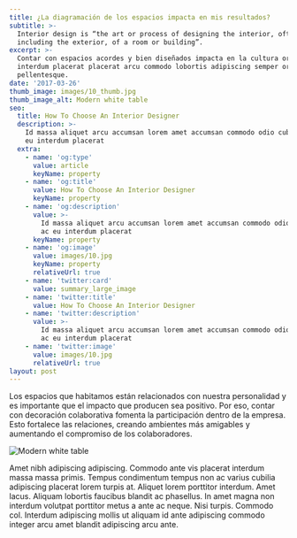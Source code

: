 ```yaml
---
title: ¿La diagramación de los espacios impacta en mis resultados?
subtitle: >-
  Interior design is “the art or process of designing the interior, often
  including the exterior, of a room or building”.
excerpt: >-
  Contar con espacios acordes y bien diseñados impacta en la cultura organizacional
  interdum placerat placerat arcu commodo lobortis adipiscing semper ornare
  pellentesque.
date: '2017-03-26'
thumb_image: images/10_thumb.jpg
thumb_image_alt: Modern white table
seo:
  title: How To Choose An Interior Designer
  description: >-
    Id massa aliquet arcu accumsan lorem amet accumsan commodo odio cubilia ac
    eu interdum placerat
  extra:
    - name: 'og:type'
      value: article
      keyName: property
    - name: 'og:title'
      value: How To Choose An Interior Designer
      keyName: property
    - name: 'og:description'
      value: >-
        Id massa aliquet arcu accumsan lorem amet accumsan commodo odio cubilia
        ac eu interdum placerat
      keyName: property
    - name: 'og:image'
      value: images/10.jpg
      keyName: property
      relativeUrl: true
    - name: 'twitter:card'
      value: summary_large_image
    - name: 'twitter:title'
      value: How To Choose An Interior Designer
    - name: 'twitter:description'
      value: >-
        Id massa aliquet arcu accumsan lorem amet accumsan commodo odio cubilia
        ac eu interdum placerat
    - name: 'twitter:image'
      value: images/10.jpg
      relativeUrl: true
layout: post
---
```


Los espacios que habitamos están relacionados con nuestra personalidad y es importante que el impacto que producen sea positivo.
Por eso, contar con decoración colaborativa fomenta la participación dentro de la empresa. Esto fortalece las relaciones, creando ambientes más amigables y aumentando el compromiso de los colaboradores.

![Modern white table](/images/10.jpg)

Amet nibh adipiscing adipiscing. Commodo ante vis placerat interdum massa massa primis. Tempus condimentum tempus non ac varius cubilia adipiscing placerat lorem turpis at. Aliquet lorem porttitor interdum. Amet lacus. Aliquam lobortis faucibus blandit ac phasellus. In amet magna non interdum volutpat porttitor metus a ante ac neque. Nisi turpis. Commodo col. Interdum adipiscing mollis ut aliquam id ante adipiscing commodo integer arcu amet blandit adipiscing arcu ante.
